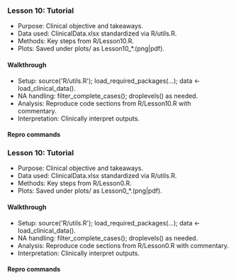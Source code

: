 ### Lesson 10: Tutorial

- Purpose: Clinical objective and takeaways.
- Data used: ClinicalData.xlsx standardized via R/utils.R.
- Methods: Key steps from R/Lesson10.R.
- Plots: Saved under plots/ as Lesson10_*.(png|pdf).

#### Walkthrough
- Setup: source('R/utils.R'); load_required_packages(...); data <- load_clinical_data().
- NA handling: filter_complete_cases(); droplevels() as needed.
- Analysis: Reproduce code sections from R/Lesson10.R with commentary.
- Interpretation: Clinically interpret outputs.

#### Repro commands


### Lesson 10: Tutorial

- Purpose: Clinical objective and takeaways.
- Data used: ClinicalData.xlsx standardized via R/utils.R.
- Methods: Key steps from R/Lesson0.R.
- Plots: Saved under plots/ as Lesson0_*.(png|pdf).

#### Walkthrough
- Setup: source('R/utils.R'); load_required_packages(...); data <- load_clinical_data().
- NA handling: filter_complete_cases(); droplevels() as needed.
- Analysis: Reproduce code sections from R/Lesson0.R with commentary.
- Interpretation: Clinically interpret outputs.

#### Repro commands


